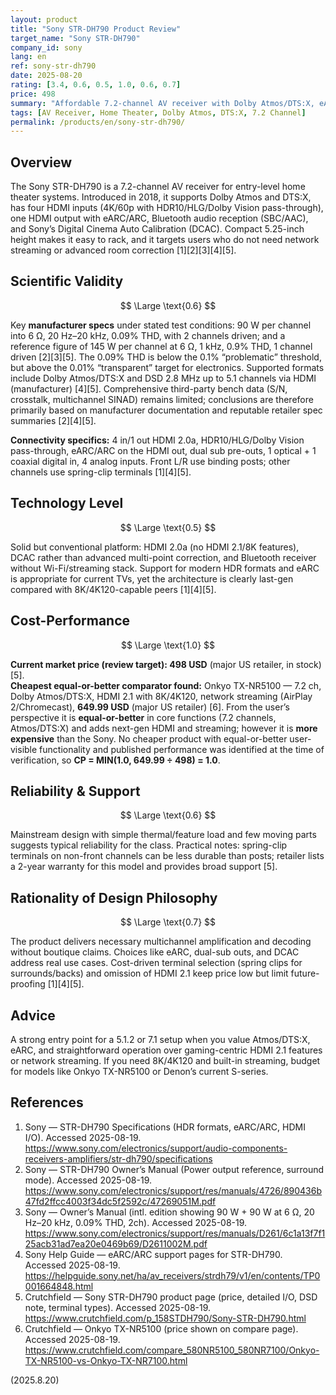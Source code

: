 ```yaml
---
layout: product
title: "Sony STR-DH790 Product Review"
target_name: "Sony STR-DH790"
company_id: sony
lang: en
ref: sony-str-dh790
date: 2025-08-20
rating: [3.4, 0.6, 0.5, 1.0, 0.6, 0.7]
price: 498
summary: "Affordable 7.2-channel AV receiver with Dolby Atmos/DTS:X, eARC, and solid entry-level performance"
tags: [AV Receiver, Home Theater, Dolby Atmos, DTS:X, 7.2 Channel]
permalink: /products/en/sony-str-dh790/
---
```


## Overview

The Sony STR-DH790 is a 7.2-channel AV receiver for entry-level home theater systems. Introduced in 2018, it supports Dolby Atmos and DTS:X, has four HDMI inputs (4K/60p with HDR10/HLG/Dolby Vision pass-through), one HDMI output with eARC/ARC, Bluetooth audio reception (SBC/AAC), and Sony’s Digital Cinema Auto Calibration (DCAC). Compact 5.25-inch height makes it easy to rack, and it targets users who do not need network streaming or advanced room correction [1][2][3][4][5].

## Scientific Validity

$$ \Large \text{0.6} $$

Key **manufacturer specs** under stated test conditions: 90 W per channel into 6 Ω, 20 Hz–20 kHz, 0.09% THD, with 2 channels driven; and a reference figure of 145 W per channel at 6 Ω, 1 kHz, 0.9% THD, 1 channel driven [2][3][5]. The 0.09% THD is below the 0.1% “problematic” threshold, but above the 0.01% “transparent” target for electronics. Supported formats include Dolby Atmos/DTS:X and DSD 2.8 MHz up to 5.1 channels via HDMI (manufacturer) [4][5]. Comprehensive third-party bench data (S/N, crosstalk, multichannel SINAD) remains limited; conclusions are therefore primarily based on manufacturer documentation and reputable retailer spec summaries [2][4][5].

**Connectivity specifics:** 4 in/1 out HDMI 2.0a, HDR10/HLG/Dolby Vision pass-through, eARC/ARC on the HDMI out, dual sub pre-outs, 1 optical + 1 coaxial digital in, 4 analog inputs. Front L/R use binding posts; other channels use spring-clip terminals [1][4][5].

## Technology Level

$$ \Large \text{0.5} $$

Solid but conventional platform: HDMI 2.0a (no HDMI 2.1/8K features), DCAC rather than advanced multi-point correction, and Bluetooth receiver without Wi-Fi/streaming stack. Support for modern HDR formats and eARC is appropriate for current TVs, yet the architecture is clearly last-gen compared with 8K/4K120-capable peers [1][4][5].

## Cost-Performance

$$ \Large \text{1.0} $$

**Current market price (review target): 498 USD** (major US retailer, in stock) [5].  
**Cheapest equal-or-better comparator found:** Onkyo TX-NR5100 — 7.2 ch, Dolby Atmos/DTS:X, HDMI 2.1 with 8K/4K120, network streaming (AirPlay 2/Chromecast), **649.99 USD** (major US retailer) [6]. From the user’s perspective it is **equal-or-better** in core functions (7.2 channels, Atmos/DTS:X) and adds next-gen HDMI and streaming; however it is **more expensive** than the Sony. No cheaper product with equal-or-better user-visible functionality and published performance was identified at the time of verification, so **CP = MIN(1.0, 649.99 ÷ 498) = 1.0**.

## Reliability & Support

$$ \Large \text{0.6} $$

Mainstream design with simple thermal/feature load and few moving parts suggests typical reliability for the class. Practical notes: spring-clip terminals on non-front channels can be less durable than posts; retailer lists a 2-year warranty for this model and provides broad support [5].

## Rationality of Design Philosophy

$$ \Large \text{0.7} $$

The product delivers necessary multichannel amplification and decoding without boutique claims. Choices like eARC, dual-sub outs, and DCAC address real use cases. Cost-driven terminal selection (spring clips for surrounds/backs) and omission of HDMI 2.1 keep price low but limit future-proofing [1][4][5].

## Advice

A strong entry point for a 5.1.2 or 7.1 setup when you value Atmos/DTS:X, eARC, and straightforward operation over gaming-centric HDMI 2.1 features or network streaming. If you need 8K/4K120 and built-in streaming, budget for models like Onkyo TX-NR5100 or Denon’s current S-series.

## References

1. Sony — STR-DH790 Specifications (HDR formats, eARC/ARC, HDMI I/O). Accessed 2025-08-19. https://www.sony.com/electronics/support/audio-components-receivers-amplifiers/str-dh790/specifications  
2. Sony — STR-DH790 Owner’s Manual (Power output reference, surround mode). Accessed 2025-08-19. https://www.sony.com/electronics/support/res/manuals/4726/890436b47fd2ffcc4003f34dc5f2592c/47269051M.pdf  
3. Sony — Owner’s Manual (intl. edition showing 90 W + 90 W at 6 Ω, 20 Hz–20 kHz, 0.09% THD, 2ch). Accessed 2025-08-19. https://www.sony.com/electronics/support/res/manuals/D261/6c1a13f7f125acb31ad7ea20e0469b69/D2611002M.pdf  
4. Sony Help Guide — eARC/ARC support pages for STR-DH790. Accessed 2025-08-19. https://helpguide.sony.net/ha/av_receivers/strdh79/v1/en/contents/TP0001664848.html  
5. Crutchfield — Sony STR-DH790 product page (price, detailed I/O, DSD note, terminal types). Accessed 2025-08-19. https://www.crutchfield.com/p_158STDH790/Sony-STR-DH790.html  
6. Crutchfield — Onkyo TX-NR5100 (price shown on compare page). Accessed 2025-08-19. https://www.crutchfield.com/compare_580NR5100_580NR7100/Onkyo-TX-NR5100-vs-Onkyo-TX-NR7100.html

(2025.8.20)

